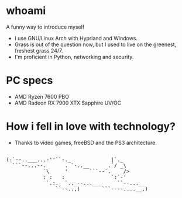 # whoami
A funny way to introduce myself

* I use GNU/Linux Arch with Hyprland and Windows.
* Grass is out of the question now, but I used to live on the greenest, freshest grass 24/7.
* I'm proficient in Python, networking and security.

# PC specs
* AMD Ryzen 7600 PBO
* AMD Radeon RX 7900 XTX Sapphire UV/OC

# How i fell in love with technology?
* Thanks to video games, freeBSD and the PS3 architecture.

<pre> 
(:`--..___...-''``-._             |`._
  ```--...--.      . `-..__      .`/ _\  
            `\     '       ```--`.    />
            : :   :               `:`-'
             `.:.  `.._--...___     ``--...__      
                ``--..,)       ```----....__,)<pre> 
